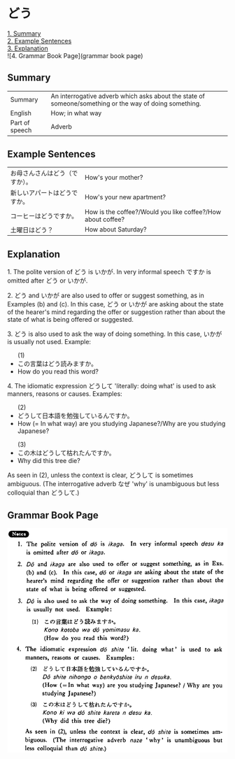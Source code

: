 # どう

[1. Summary](#summary)<br>
[2. Example Sentences](#example-sentences)<br>
[3. Explanation](#explanation)<br>
![4. Grammar Book Page](grammar book page)<br>


## Summary

<table><tr>   <td>Summary</td>   <td>An interrogative adverb which asks about the state of someone/something or the way of doing something.</td></tr><tr>   <td>English</td>   <td>How; in what way</td></tr><tr>   <td>Part of speech</td>   <td>Adverb</td></tr></table>

## Example Sentences

<table><tr>   <td>お母さんさんはどう（ですか）。</td>   <td>How's your mother?</td></tr><tr>   <td>新しいアパートはどうですか。</td>   <td>How's your new apartment?</td></tr><tr>   <td>コーヒーはどうですか。</td>   <td>How is the coffee?/Would you like coffee?/How about coffee?</td></tr><tr>   <td>土曜日はどう？</td>   <td>How about Saturday?</td></tr></table>

## Explanation

<p>1. The polite version of <span class="cloze">どう</span> is いかが. In very informal speech ですか is omitted after <span class="cloze">どう</span> or いかが.</p>  <p>2. <span class="cloze">どう</span> and いかが are also used to offer or suggest something, as in Examples (b) and (c). In this case, <span class="cloze">どう</span> or いかが are asking about the state of the hearer's mind regarding the offer or suggestion rather than about the state of what is being offered or suggested.</p>  <p>3. <span class="cloze">どう</span> is also used to ask the way of doing something. In this case, いかが is usually not used. Example:</p>  <ul>(1) <li>この言葉は<span class="cloze">どう</span>読みますか。</li> <li>How do you read this word?</li> </ul>  <p>4. The idiomatic expression <span class="cloze">どう</span>して 'literally: doing what' is used to ask manners, reasons or causes. Examples:</p>  <ul>(2) <li><span class="cloze">どう</span>して日本語を勉強しているんですか。</li> <li>How (= In what way) are you studying Japanese?/Why are you studying Japanese?</li> </ul>  <ul>(3) <li>この木は<span class="cloze">どう</span>して枯れたんですか。</li> <li>Why did this tree die?</li> </ul>  <p>As seen in (2), unless the context is clear, <span class="cloze">どう</span>して is sometimes ambiguous. (The interrogative adverb なぜ 'why' is unambiguous but less colloquial than <span class="cloze">どう</span>して.)</p>

## Grammar Book Page

![](../img/Basicどう.png)

